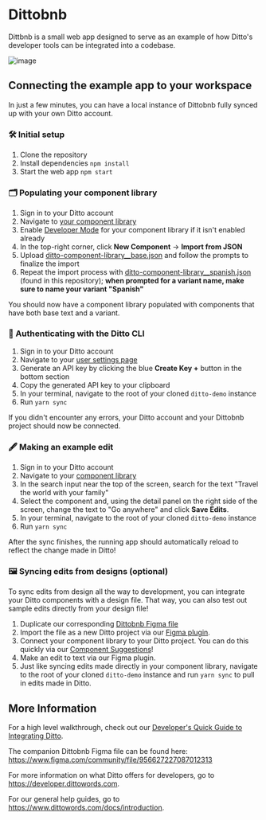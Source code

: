 # Dittobnb

Dittbnb is a small web app designed to serve as an example of how Ditto's developer tools can be integrated into a codebase.

![image](https://user-images.githubusercontent.com/13909354/112368768-aa98f280-8c98-11eb-934e-deba171bb5f0.png)

## Connecting the example app to your workspace

In just a few minutes, you can have a local instance of Dittobnb fully synced up with your own Ditto account.

### 🛠 Initial setup

1. Clone the repository
2. Install dependencies `npm install`
3. Start the web app `npm start`

### 🗂 Populating your component library

1. Sign in to your Ditto account
2. Navigate to [your component library](https://beta.dittowords.com/components/all)
3. Enable [Developer Mode](https://www.dittowords.com/docs/ditto-developer-mode) for your component library if it isn't enabled already
4. In the top-right corner, click **New Component** -> **Import from JSON**
5. Upload [ditto-component-library\_\_base.json](src/ditto/ditto-component-library__base.json) and follow the prompts to finalize the import
6. Repeat the import process with [ditto-component-library\_\_spanish.json](src/ditto/ditto-component-library__spanish.json) (found in this repository); **when prompted for a variant name, make sure to name your variant "Spanish"**

You should now have a component library populated with components that have both base text and a variant.

### 🔐 Authenticating with the Ditto CLI

1. Sign in to your Ditto account
2. Navigate to your [user settings page](https://beta.dittowords.com/account/user)
3. Generate an API key by clicking the blue **Create Key +** button in the bottom section
4. Copy the generated API key to your clipboard
5. In your terminal, navigate to the root of your cloned `ditto-demo` instance
6. Run `yarn sync`

If you didn't encounter any errors, your Ditto account and your Dittobnb project should now be connected.

### 🖋 Making an example edit

1. Sign in to your Ditto account
2. Navigate to your [component library](https://beta.dittowords.com/components/all)
3. In the search input near the top of the screen, search for the text "Travel the world with your family"
4. Select the component and, using the detail panel on the right side of the screen, change the text to "Go anywhere" and click **Save Edits**.
5. In your terminal, navigate to the root of your cloned `ditto-demo` instance
6. Run `yarn sync`

After the sync finishes, the running app should automatically reload to reflect the change made in Ditto!

### 🖼 Syncing edits from designs (optional)

To sync edits from design all the way to development, you can integrate your Ditto components with a design file. That way, you can also test out sample edits directly from your design file!

1. Duplicate our corresponding [Dittobnb Figma file](https://www.figma.com/community/file/956627227087012313)
2. Import the file as a new Ditto project via our [Figma plugin](https://www.figma.com/community/plugin/798826066406007173/%E2%9C%8D%EF%B8%8F-Ditto-%7C-collaborate-on-copy).
3. Connect your component library to your Ditto project. You can do this quickly via our [Component Suggestions](https://www.dittowords.com/blog/introducing-component-suggestions)!
4. Make an edit to text via our Figma plugin.
5. Just like syncing edits made directly in your component library, navigate to the root of your cloned `ditto-demo` instance and run `yarn sync` to pull in edits made in Ditto.

## More Information

For a high level walkthrough, check out our [Developer's Quick Guide to Integrating Ditto](https://www.dittowords.com/blog/a-developers-quick-guide-to-integrating-ditto).

The companion Dittobnb Figma file can be found here: https://www.figma.com/community/file/956627227087012313

For more information on what Ditto offers for developers, go to https://developer.dittowords.com.

For our general help guides, go to https://www.dittowords.com/docs/introduction.

